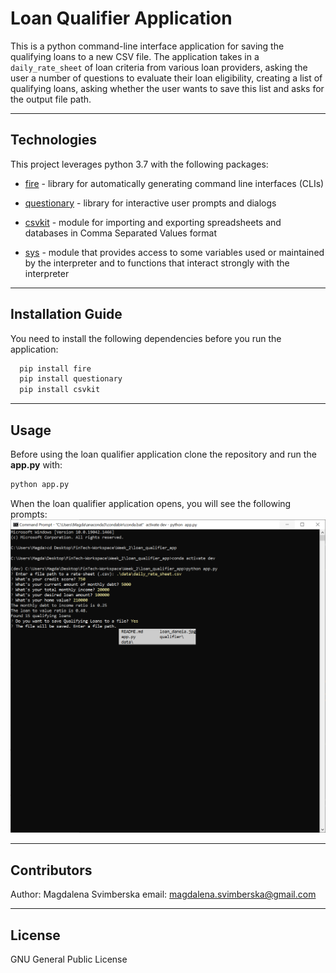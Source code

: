 # Loan Qualifier Application

This is a python command-line interface application for saving the qualifying loans to a new CSV file. The application takes in a `daily_rate_sheet` of loan criteria from various loan providers, asking the user a number of questions to evaluate their loan eligibility, creating a list of qualifying loans, asking whether the user wants to save this list and asks for the output file path. 

---

## Technologies

This project leverages python 3.7 with the following packages:

* [fire](https://github.com/google/python-fire) - library for automatically generating command line interfaces (CLIs)

* [questionary](https://github.com/tmbo/questionary) - library for interactive user prompts and dialogs

* [csvkit](https://docs.python.org/3/library/csv.html) - module for importing and exporting spreadsheets and databases in Comma Separated Values format

* [sys](https://docs.python.org/3/library/sys.html) - module that provides access to some variables used or maintained by the interpreter and to functions that interact strongly with the interpreter

---

## Installation Guide

You need to install the following dependencies before you run the application:

```python
  pip install fire
  pip install questionary
  pip install csvkit
```

---

## Usage

Before using the loan qualifier application clone the repository and run the **app.py** with:

```python
python app.py
```

When the loan qualifier application opens, you will see the following prompts:
![Screenshot of CLI](Screenshots/loan_qualifier_1.png)

---

## Contributors

Author: Magdalena Svimberska
email: magdalena.svimberska@gmail.com

---

## License

GNU General Public License